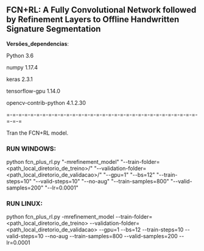 ## FCN+RL: A Fully Convolutional Network followed by Refinement Layers to Offline Handwritten Signature Segmentation



__Versões_dependencias__:

Python 3.6

numpy 1.17.4

keras 2.3.1

tensorflow-gpu 1.14.0

opencv-contrib-python 4.1.2.30

=-=-=-=-=-=-=-=-=-=-=-=-=-=-=-=-=-=-=-=-=-=-=-=-=-=-=-=-=-=-=-=-=-=-=

Tran the FCN+RL model.

### RUN WINDOWS:

python fcn_plus_rl.py "-mrefinement_model" "--train-folder=<path_local_diretorio_de_treino>/" "--validation-folder=<path_local_diretorio_de_validacao>/" "--gpu=1" "--bs=12" "--train-steps=10" "--valid-steps=10" "--no-aug" "--train-samples=800" "--valid-samples=200" "--lr=0.0001"

### RUN LINUX:

python fcn_plus_rl.py -mrefinement_model --train-folder=<path_local_diretorio_de_treino> --validation-folder=<path_local_diretorio_de_validacao> --gpu=1 --bs=12 --train-steps=10 --valid-steps=10 --no-aug --train-samples=800 --valid-samples=200 --lr=0.0001
